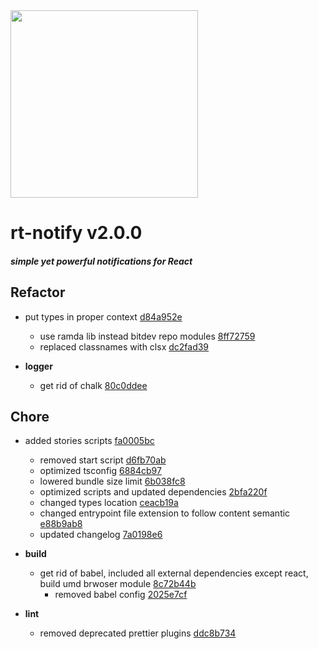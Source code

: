 <img width="300px" src="https://cdn1.iconfinder.com/data/icons/just-for-fun/64/__notification_messege_alarm-512.png" />

# rt-notify v2.0.0

##### _simple yet powerful notifications for React_

## Refactor

- put types in proper context [d84a952e](https://github.com/glebcha/rt-notify/commit/d84a952e9c87c6df75e986b5952720ba343ee6a2)

  - use ramda lib instead bitdev repo modules [8ff72759](https://github.com/glebcha/rt-notify/commit/8ff72759208eef767ebe1d592fb5665ea61d91c4)
  - replaced classnames with clsx [dc2fad39](https://github.com/glebcha/rt-notify/commit/dc2fad39276474c1e008c565172fc5414685b9ab)

- **logger**
  - get rid of chalk [80c0ddee](https://github.com/glebcha/rt-notify/commit/80c0ddee59aeb5b099d6385d08398cdbf8b6dd97)

## Chore

- added stories scripts [fa0005bc](https://github.com/glebcha/rt-notify/commit/fa0005bc25b069179e2269bba2d1d0632cf868df)

  - removed start script [d6fb70ab](https://github.com/glebcha/rt-notify/commit/d6fb70ab40163eba4276c1cdd348d19f32e9565b)
  - optimized tsconfig [6884cb97](https://github.com/glebcha/rt-notify/commit/6884cb9730d698388ceb09048dd369571f435d75)
  - lowered bundle size limit [6b038fc8](https://github.com/glebcha/rt-notify/commit/6b038fc832b04982c2f77f5adb72a74c6a0119fc)
  - optimized scripts and updated dependencies [2bfa220f](https://github.com/glebcha/rt-notify/commit/2bfa220ffc7124dff845678840b7e7e7be3b297a)
  - changed types location [ceacb19a](https://github.com/glebcha/rt-notify/commit/ceacb19a334062fe25aeaf2688ec0df580f17d70)
  - changed entrypoint file extension to follow content semantic [e88b9ab8](https://github.com/glebcha/rt-notify/commit/e88b9ab8517a31b2e7776e2e117078db26336121)
  - updated changelog [7a0198e6](https://github.com/glebcha/rt-notify/commit/7a0198e65b26748db3619ee241bb365b0f81ed09)

- **build**

  - get rid of babel, included all external dependencies except react, build umd brwoser module [8c72b44b](https://github.com/glebcha/rt-notify/commit/8c72b44bf533c0f341da216afd0994f0ee0f7f6f)
    - removed babel config [2025e7cf](https://github.com/glebcha/rt-notify/commit/2025e7cf75b121eb6624a7dc5f142c9e9f1906ec)

- **lint**
  - removed deprecated prettier plugins [ddc8b734](https://github.com/glebcha/rt-notify/commit/ddc8b7348532e37e4bdacc401a2beabfb56added)
